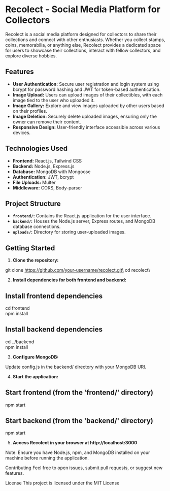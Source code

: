 # Recolect - Social Media Platform for Collectors

Recolect is a social media platform designed for collectors to share their collections and connect with other enthusiasts. Whether you collect stamps, coins, memorabilia, or anything else, Recolect provides a dedicated space for users to showcase their collections, interact with fellow collectors, and explore diverse hobbies.

## Features

-   **User Authentication:** Secure user registration and login system using bcrypt for password hashing and JWT for token-based authentication.
-   **Image Upload:** Users can upload images of their collectibles, with each image tied to the user who uploaded it.
-   **Image Gallery:** Explore and view images uploaded by other users based on their profiles.
-   **Image Deletion:** Securely delete uploaded images, ensuring only the owner can remove their content.
-   **Responsive Design:** User-friendly interface accessible across various devices.

## Technologies Used

-   **Frontend:** React.js, Tailwind CSS
-   **Backend:** Node.js, Express.js
-   **Database:** MongoDB with Mongoose
-   **Authentication:** JWT, bcrypt
-   **File Uploads:** Multer
-   **Middleware:** CORS, Body-parser

## Project Structure

-   **`frontend/`:** Contains the React.js application for the user interface.
-   **`backend/`:** Houses the Node.js server, Express routes, and MongoDB database connections.
-   **`uploads/`:** Directory for storing user-uploaded images.

## Getting Started

1. **Clone the repository:**

git clone https://github.com/your-username/recolect.git\
cd recolect\

2. **Install dependencies for both frontend and backend:**

## Install frontend dependencies

cd frontend\
npm install

## Install backend dependencies

cd ../backend\
npm install

3. **Configure MongoDB:**

Update config.js in the backend/ directory with your MongoDB URI.

4. **Start the application:**

## Start frontend (from the 'frontend/' directory)

npm start

## Start backend (from the 'backend/' directory)

npm start

5. **Access Recolect in your browser at http://localhost:3000**

Note: Ensure you have Node.js, npm, and MongoDB installed on your machine before running the application.

Contributing
Feel free to open issues, submit pull requests, or suggest new features.

License
This project is licensed under the MIT License
